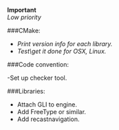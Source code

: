 **Important**  
*Low priority*  

###CMake:

- *Print version info for each library.*  
- *Test\get it done for OSX, Linux.*  

###Code convention:

-Set up checker tool.  

###Libraries:
	
- Attach GLI to engine. 
- Add FreeType or similar.  
- Add recastnavigation.  
